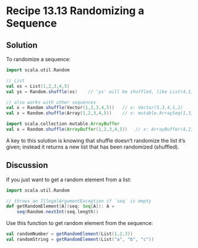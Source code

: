 # Recipe 13.13 Randomizing a Sequence


## Solution

To randomize a sequence:

```scala
import scala.util.Random

// List
val xs = List(1,2,3,4,5)
val ys = Random.shuffle(xs)    // 'ys' will be shuffled, like List(4,1,3,2,5)

// also works with other sequences
val x = Random.shuffle(Vector(1,2,3,4,5))   // x: Vector(5,3,4,1,2)
val x = Random.shuffle(Array(1,2,3,4,5))    // x: mutable.ArraySeq(1,3,2,4,5)

import scala.collection.mutable.ArrayBuffer
val x = Random.shuffle(ArrayBuffer(1,2,3,4,5))   // x: ArrayBuffer(4,2,3,1,5)
```

A key to this solution is knowing that shuffle doesn’t randomize the list it’s given; instead it returns a new list that has been randomized (shuffled).



## Discussion

If you just want to get a random element from a list:

```scala
import scala.util.Random

// throws an IllegalArgumentException if `seq` is empty
def getRandomElement[A](seq: Seq[A]): A = 
    seq(Random.nextInt(seq.length))
```

Use this function to get random element from the sequence:

```scala
val randomNumber = getRandomElement(List(1,2,3))
val randomString = getRandomElement(List("a", "b", "c"))
```






